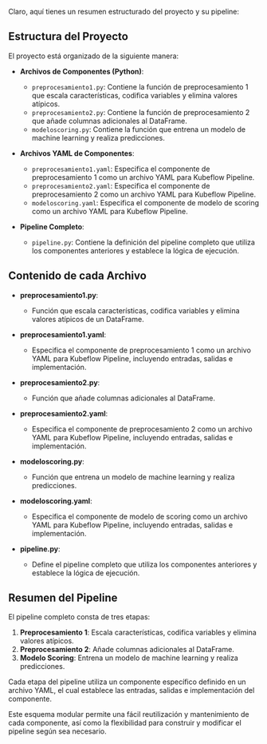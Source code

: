 Claro, aquí tienes un resumen estructurado del proyecto y su pipeline:

## Estructura del Proyecto

El proyecto está organizado de la siguiente manera:

- **Archivos de Componentes (Python)**:
  - `preprocesamiento1.py`: Contiene la función de preprocesamiento 1 que escala características, codifica variables y elimina valores atípicos.
  - `preprocesamiento2.py`: Contiene la función de preprocesamiento 2 que añade columnas adicionales al DataFrame.
  - `modeloscoring.py`: Contiene la función que entrena un modelo de machine learning y realiza predicciones.

- **Archivos YAML de Componentes**:
  - `preprocesamiento1.yaml`: Especifica el componente de preprocesamiento 1 como un archivo YAML para Kubeflow Pipeline.
  - `preprocesamiento2.yaml`: Especifica el componente de preprocesamiento 2 como un archivo YAML para Kubeflow Pipeline.
  - `modeloscoring.yaml`: Especifica el componente de modelo de scoring como un archivo YAML para Kubeflow Pipeline.

- **Pipeline Completo**:
  - `pipeline.py`: Contiene la definición del pipeline completo que utiliza los componentes anteriores y establece la lógica de ejecución.

## Contenido de cada Archivo

- **preprocesamiento1.py**:
  - Función que escala características, codifica variables y elimina valores atípicos de un DataFrame.

- **preprocesamiento1.yaml**:
  - Especifica el componente de preprocesamiento 1 como un archivo YAML para Kubeflow Pipeline, incluyendo entradas, salidas e implementación.

- **preprocesamiento2.py**:
  - Función que añade columnas adicionales al DataFrame.

- **preprocesamiento2.yaml**:
  - Especifica el componente de preprocesamiento 2 como un archivo YAML para Kubeflow Pipeline, incluyendo entradas, salidas e implementación.

- **modeloscoring.py**:
  - Función que entrena un modelo de machine learning y realiza predicciones.

- **modeloscoring.yaml**:
  - Especifica el componente de modelo de scoring como un archivo YAML para Kubeflow Pipeline, incluyendo entradas, salidas e implementación.

- **pipeline.py**:
  - Define el pipeline completo que utiliza los componentes anteriores y establece la lógica de ejecución.

## Resumen del Pipeline

El pipeline completo consta de tres etapas:

1. **Preprocesamiento 1**: Escala características, codifica variables y elimina valores atípicos.
2. **Preprocesamiento 2**: Añade columnas adicionales al DataFrame.
3. **Modelo Scoring**: Entrena un modelo de machine learning y realiza predicciones.

Cada etapa del pipeline utiliza un componente específico definido en un archivo YAML, el cual establece las entradas, salidas e implementación del componente.

Este esquema modular permite una fácil reutilización y mantenimiento de cada componente, así como la flexibilidad para construir y modificar el pipeline según sea necesario.